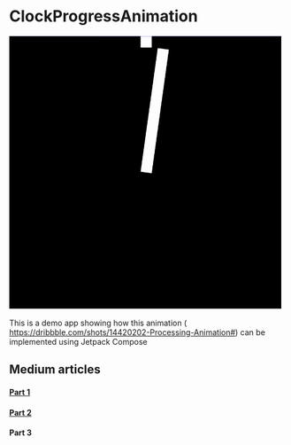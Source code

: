 # ClockProgressAnimation

![image](https://github.com/Kpeved/ClockProgressAnimation/blob/main/art/Final_animation.gif)

This is a demo app showing how this animation ( https://dribbble.com/shots/14420202-Processing-Animation#) can be implemented using Jetpack Compose 

## Medium articles
#### [Part 1](https://medium.com/proandroiddev/amazing-clock-animation-with-jetpack-compose-part-1-8d143f38a3cd)
#### [Part 2](https://proandroiddev.com/amazing-clock-animation-with-jetpack-compose-part-2-e0619f5e3a2d)
#### Part 3
